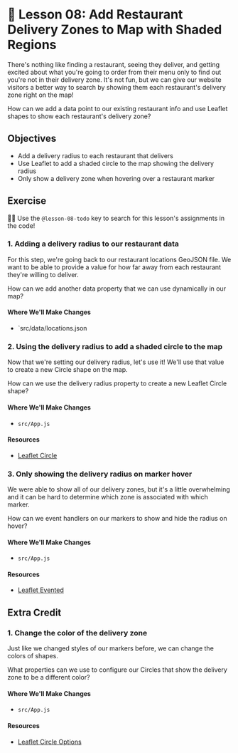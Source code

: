 # 📓 Lesson 08: Add Restaurant Delivery Zones to Map with Shaded Regions

There's nothing like finding a restaurant, seeing they deliver, and getting excited about what you're going to order from their menu only to find out you're not in their delivery zone. It's not fun, but we can give our website visitors a better way to search by showing them each restaurant's delivery zone right on the map!

How can we add a data point to our existing restaurant info and use Leaflet shapes to show each restaurant's delivery zone?

## Objectives
* Add a delivery radius to each restaurant that delivers
* Use Leaflet to add a shaded circle to the map showing the delivery radius
* Only show a delivery zone when hovering over a restaurant marker

## Exercise

🕵️‍♂️ Use the `@lesson-08-todo` key to search for this lesson's assignments in the code!

### 1. Adding a delivery radius to our restaurant data

For this step, we're going back to our restaurant locations GeoJSON file. We want to be able to provide a value for how far away from each restaurant they're willing to deliver.

How can we add another data property that we can use dynamically in our map?

#### Where We'll Make Changes
* `src/data/locations.json

### 2. Using the delivery radius to add a shaded circle to the map

Now that we're setting our delivery radius, let's use it! We'll use that value to create a new Circle shape on the map.

How can we use the delivery radius property to create a new Leaflet Circle shape?

#### Where We'll Make Changes
* `src/App.js`

#### Resources
* [Leaflet Circle](https://leafletjs.com/reference-1.6.0.html#circle)

### 3. Only showing the delivery radius on marker hover

We were able to show all of our delivery zones, but it's a little overwhelming and it can be hard to determine which zone is associated with which marker.

How can we event handlers on our markers to show and hide the radius on hover?

#### Where We'll Make Changes
* `src/App.js`

#### Resources
* [Leaflet Evented](https://leafletjs.com/reference-1.6.0.html#evented)

## Extra Credit

### 1. Change the color of the delivery zone

Just like we changed styles of our markers before, we can change the colors of shapes.

What properties can we use to configure our Circles that show the delivery zone to be a different color?

#### Where We'll Make Changes
* `src/App.js`

#### Resources
* [Leaflet Circle Options](https://leafletjs.com/reference-1.6.0.html#circle-option)